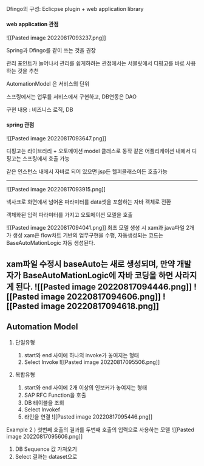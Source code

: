 Dfingo의 구성: Eclicpse plugin + web application library

#### web application 관점

![[Pasted image 20220817093237.png]]

Spring과 Dfingo를 같이 쓰는 것을 권장

관리 포인트가 늘어나서
관리를 쉽게하려는 관점에서는 서블릿에서 디핑고를 바로 사용하는 것을 추천

AutomationModel
은 서비스의 단위

스프링에서는 업무를 서비스에서 구현하고, DB연동은 DAO

구현 내용 : 
비즈니스 로직, DB 

#### spring 관점

![[Pasted image 20220817093647.png]]

디핑고는 라이브러리 + 오토메이션 model 클래스로 동작
같은 어플리케이션 내에서 디핑고는 스프링에서 호출 가능

같은 인스턴스 내에서 자바로 되어 있으면 jsp든 헬퍼클래스이든 호출가능

---
![[Pasted image 20220817093915.png]]

넥사크로 화면에서 넘어온 파라미터를 data셋을 포함하는 자바 객체로 전환

객체화된 입력 파라미터를 가지고 오토메이션 모델을 호출

![[Pasted image 20220817094041.png]]
최초 모델 생성 시 xam과 java파일 2개가 생성
xam은 flow차트 기반의 업무구현을 수행, 자동생성되는 코드는 BaseAutoMationLogic 자동 생성된다.

xam파일 수정시 baseAuto는 새로 생성되며, 만약 개발자가 BaseAutoMationLogic에 자바 코딩을 하면 사라지게 된다. 
![[Pasted image 20220817094446.png]]
![[Pasted image 20220817094606.png]]
![[Pasted image 20220817094618.png]]
---
## Automation Model
1. 단일유형
	1. start와 end 사이에 하나의 invoke가 놓여지는 형태
	2. Select Invoke
![[Pasted image 20220817095506.png]]

2. 복합유형
	1. start와 end 사이에 2개 이상의 인보커가 놓여지는 형태
	2. SAP RFC Function을 호출
	3. DB 테이블을 조회
	4. Select Invokef
	5. 라인을 연결
![[Pasted image 20220817095446.png]]

Example 2 )
첫번째 호출의 결과를 두번째 호출의 입력으로 사용하는 모델 
![[Pasted image 20220817095606.png]]
1. DB Sequence 값 가져오기 
2. Select 결과는 dataset으로







